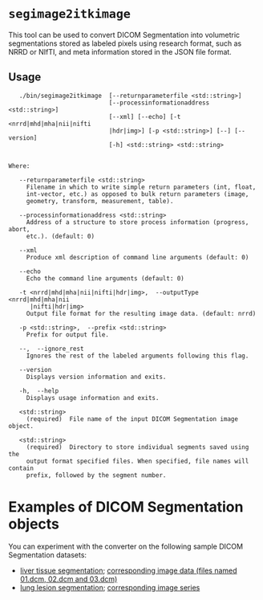 # `segimage2itkimage`

This tool can be used to convert DICOM Segmentation into volumetric segmentations stored as labeled pixels using research format, such as NRRD or NIfTI, and meta information stored in the JSON file format.

## Usage

```
   ./bin/segimage2itkimage  [--returnparameterfile <std::string>]
                            [--processinformationaddress <std::string>]
                            [--xml] [--echo] [-t <nrrd|mhd|mha|nii|nifti
                            |hdr|img>] [-p <std::string>] [--] [--version]
                            [-h] <std::string> <std::string>


Where:

   --returnparameterfile <std::string>
     Filename in which to write simple return parameters (int, float,
     int-vector, etc.) as opposed to bulk return parameters (image,
     geometry, transform, measurement, table).

   --processinformationaddress <std::string>
     Address of a structure to store process information (progress, abort,
     etc.). (default: 0)

   --xml
     Produce xml description of command line arguments (default: 0)

   --echo
     Echo the command line arguments (default: 0)

   -t <nrrd|mhd|mha|nii|nifti|hdr|img>,  --outputType <nrrd|mhd|mha|nii
      |nifti|hdr|img>
     Output file format for the resulting image data. (default: nrrd)

   -p <std::string>,  --prefix <std::string>
     Prefix for output file.

   --,  --ignore_rest
     Ignores the rest of the labeled arguments following this flag.

   --version
     Displays version information and exits.

   -h,  --help
     Displays usage information and exits.

   <std::string>
     (required)  File name of the input DICOM Segmentation image object.

   <std::string>
     (required)  Directory to store individual segments saved using the
     output format specified files. When specified, file names will contain
     prefix, followed by the segment number.
```

# Examples of DICOM Segmentation objects

You can experiment with the converter on the following sample DICOM Segmentation datasets:
* [liver tissue segmentation](https://github.com/QIICR/dcmqi/raw/master/data/ct-3slice/liver.dcm); [corresponding image data (files named 01.dcm, 02.dcm and 03.dcm)](https://github.com/QIICR/dcmqi/tree/master/data/ct-3slice)
* [lung lesion segmentation](http://slicer.kitware.com/midas3/download/item/245783/legacy.dcm); [corresponding image series](http://slicer.kitware.com/midas3/download/item/245513/LIDC-IDRI-0314-CT.zip)